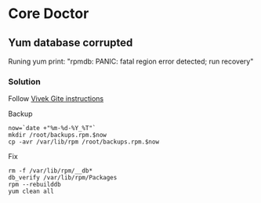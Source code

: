 
# Core Doctor

## Yum database corrupted

Runing yum print: "rpmdb: PANIC: fatal region error detected; run recovery"

### Solution

Follow [Vivek Gite instructions](http://www.cyberciti.biz/faq/centos-rpmdb-panic-fatal-region-error-detected-run-recovery-error-and-solution/)

Backup

```
now=`date +"%m-%d-%Y_%T"`
mkdir /root/backups.rpm.$now
cp -avr /var/lib/rpm /root/backups.rpm.$now
```

Fix

```
rm -f /var/lib/rpm/__db*
db_verify /var/lib/rpm/Packages
rpm --rebuilddb
yum clean all
```

